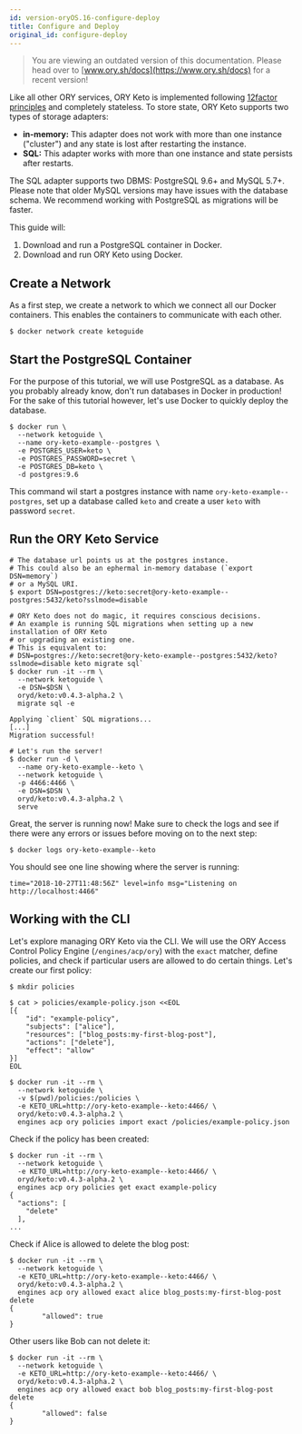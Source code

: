 ```yaml
---
id: version-oryOS.16-configure-deploy
title: Configure and Deploy
original_id: configure-deploy
---
```


> You are viewing an outdated version of this documentation. Please head over
> to [www.ory.sh/docs](https://www.ory.sh/docs) for a recent version!

Like all other ORY services, ORY Keto is implemented following
[12factor principles](https://12factor.net) and completely stateless. To store
state, ORY Keto supports two types of storage adapters:

- **in-memory:** This adapter does not work with more than one instance
  ("cluster") and any state is lost after restarting the instance.
- **SQL:** This adapter works with more than one instance and state persists
  after restarts.

The SQL adapter supports two DBMS: PostgreSQL 9.6+ and MySQL 5.7+. Please note
that older MySQL versions may have issues with the database schema. We recommend
working with PostgreSQL as migrations will be faster.

This guide will:

1. Download and run a PostgreSQL container in Docker.
2. Download and run ORY Keto using Docker.

## Create a Network

As a first step, we create a network to which we connect all our Docker
containers. This enables the containers to communicate with each other.

```
$ docker network create ketoguide
```

## Start the PostgreSQL Container

For the purpose of this tutorial, we will use PostgreSQL as a database. As you
probably already know, don't run databases in Docker in production! For the sake
of this tutorial however, let's use Docker to quickly deploy the database.

```
$ docker run \
  --network ketoguide \
  --name ory-keto-example--postgres \
  -e POSTGRES_USER=keto \
  -e POSTGRES_PASSWORD=secret \
  -e POSTGRES_DB=keto \
  -d postgres:9.6
```

This command wil start a postgres instance with name
`ory-keto-example--postgres`, set up a database called `keto` and create a user
`keto` with password `secret`.

## Run the ORY Keto Service

```
# The database url points us at the postgres instance.
# This could also be an ephermal in-memory database (`export DSN=memory`)
# or a MySQL URI.
$ export DSN=postgres://keto:secret@ory-keto-example--postgres:5432/keto?sslmode=disable

# ORY Keto does not do magic, it requires conscious decisions.
# An example is running SQL migrations when setting up a new installation of ORY Keto
# or upgrading an existing one.
# This is equivalent to:
# DSN=postgres://keto:secret@ory-keto-example--postgres:5432/keto?sslmode=disable keto migrate sql`
$ docker run -it --rm \
  --network ketoguide \
  -e DSN=$DSN \
  oryd/keto:v0.4.3-alpha.2 \
  migrate sql -e

Applying `client` SQL migrations...
[...]
Migration successful!

# Let's run the server!
$ docker run -d \
  --name ory-keto-example--keto \
  --network ketoguide \
  -p 4466:4466 \
  -e DSN=$DSN \
  oryd/keto:v0.4.3-alpha.2 \
  serve
```

Great, the server is running now! Make sure to check the logs and see if there
were any errors or issues before moving on to the next step:

```
$ docker logs ory-keto-example--keto
```

You should see one line showing where the server is running:

```
time="2018-10-27T11:48:56Z" level=info msg="Listening on http://localhost:4466"
```

## Working with the CLI

Let's explore managing ORY Keto via the CLI. We will use the ORY Access Control
Policy Engine (`/engines/acp/ory`) with the `exact` matcher, define policies,
and check if particular users are allowed to do certain things. Let's create our
first policy:

```
$ mkdir policies

$ cat > policies/example-policy.json <<EOL
[{
    "id": "example-policy",
    "subjects": ["alice"],
    "resources": ["blog_posts:my-first-blog-post"],
    "actions": ["delete"],
    "effect": "allow"
}]
EOL

$ docker run -it --rm \
  --network ketoguide \
  -v $(pwd)/policies:/policies \
  -e KETO_URL=http://ory-keto-example--keto:4466/ \
  oryd/keto:v0.4.3-alpha.2 \
  engines acp ory policies import exact /policies/example-policy.json
```

Check if the policy has been created:

```
$ docker run -it --rm \
  --network ketoguide \
  -e KETO_URL=http://ory-keto-example--keto:4466/ \
  oryd/keto:v0.4.3-alpha.2 \
  engines acp ory policies get exact example-policy
{
  "actions": [
    "delete"
  ],
...
```

Check if Alice is allowed to delete the blog post:

```
$ docker run -it --rm \
  --network ketoguide \
  -e KETO_URL=http://ory-keto-example--keto:4466/ \
  oryd/keto:v0.4.3-alpha.2 \
  engines acp ory allowed exact alice blog_posts:my-first-blog-post delete
{
        "allowed": true
}
```

Other users like Bob can not delete it:

```
$ docker run -it --rm \
  --network ketoguide \
  -e KETO_URL=http://ory-keto-example--keto:4466/ \
  oryd/keto:v0.4.3-alpha.2 \
  engines acp ory allowed exact bob blog_posts:my-first-blog-post delete
{
        "allowed": false
}
```
